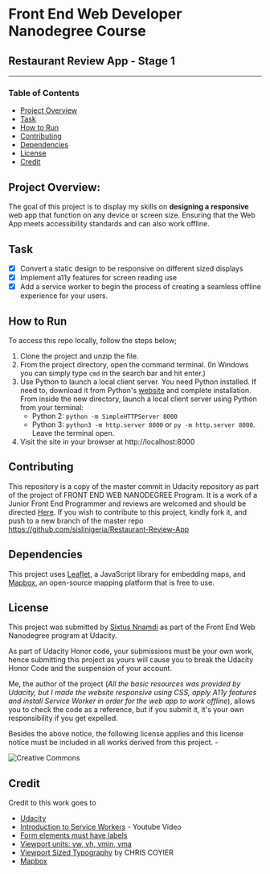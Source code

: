# Front End Web Developer Nanodegree Course
## Restaurant Review App - Stage 1
---

### Table of Contents

* [Project Overview](#project-overview)
* [Task](#task)
* [How to Run](#how-to-run)
* [Contributing](#contributing)
* [Dependencies](#dependencies)
* [License](#license)
* [Credit](#credit)

## Project Overview:

The goal of this project is to display my skills on **designing a responsive** web app that function on any device or screen size. Ensuring that the Web App meets accessibility standards and can also work offline.

## Task
   - [x] Convert a static design to be responsive on different sized displays
   - [x] Implement a11y features for screen reading use
   - [x] Add a service worker to begin the process of creating a seamless offline experience for your users.

## How to Run
To access this repo locally, follow the steps below;
   1. Clone the project and unzip the file.
   2. From the project directory, open the command terminal. (In Windows you can simply type ```cmd``` in the search bar and hit enter.)
   3. Use Python to launch a local client server. You need Python installed. If need to, download it from Python's [website](https://www.python.org/downloads/) and complete installation.
   From inside the new directory, launch a local client server using Python from your terminal: 
        * Python 2: ```python -m SimpleHTTPServer 8000```
        * Python 3: ```python3 -m http.server 8000``` or ```py -m http.server 8000```. Leave the terminal open.
   4. Visit the site in your browser at http://localhost:8000

## Contributing

This repository is a copy of the master commit in Udacity repository as part of the project of FRONT END WEB NANODEGREE Program. It is a work of a Junior Front End Programmer and reviews are welcomed and should be directed [Here](mailto:sixtus.nnamdi@gmail.com). 
If you wish to contribute to this project, kindly fork it, and push to a new branch of the master repo https://github.com/sislinigeria/Restaurant-Review-App

## Dependencies

This project uses [Leaflet](https://leafletjs.com/), a JavaScript library for embedding maps, and [Mapbox](https://www.mapbox.com/), an open-source mapping platform that is free to use.

## License

This project was submitted by [Sixtus Nnamdi](www.linkedin.com/in/sixtus-nnamdi) as part of the Front End Web Nanodegree program at Udacity.

As part of Udacity Honor code, your submissions must be your own work, hence submitting this project as yours will cause you to break the Udacity Honor Code and the suspension of your account.

Me, the author of the project (*All the basic resources was provided by Udacity, but I made the website responsive using CSS, apply A11y features and install Service Worker in order for the web app to work offline*), allows you to check the code as a reference, but if you submit it, it's your own responsibility if you get expelled.

Besides the above notice, the following license applies and this license notice must be included in all works derived from this project. - 

![Creative Commons](https://openaid.se/wp-content/uploads/2015/03/pdm-cc0-.png)

##  Credit

Credit to this work goes to
* [Udacity](https://udacity.com)
* [Introduction to Service Workers](https://www.youtube.com/watch?v=jVfXiv03y5c) - Youtube Video
* [Form elements must have labels](https://dequeuniversity.com/rules/axe/2.2/label?application=lighthouse)
* [Viewport units: vw, vh, vmin, vma](https://caniuse.com/#feat=viewport-units)
* [Viewport Sized Typography](https://css-tricks.com/viewport-sized-typography/) by CHRIS COYIER
* [Mapbox](https://www.mapbox.com)